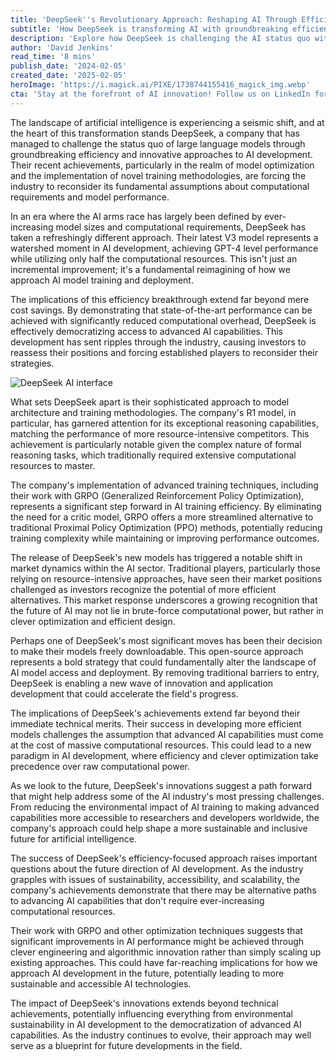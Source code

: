 ```yaml
---
title: 'DeepSeek''s Revolutionary Approach: Reshaping AI Through Efficient Innovation'
subtitle: 'How DeepSeek is transforming AI with groundbreaking efficiency'
description: 'Explore how DeepSeek is challenging the AI status quo with their innovative efficient approach, achieving GPT-4 level performance using just half the computational resources. Learn about their novel training methodologies and how their open-source strategy is reshaping industry assumptions about AI capabilities and accessibility.'
author: 'David Jenkins'
read_time: '8 mins'
publish_date: '2024-02-05'
created_date: '2025-02-05'
heroImage: 'https://i.magick.ai/PIXE/1738744155416_magick_img.webp'
cta: 'Stay at the forefront of AI innovation! Follow us on LinkedIn for exclusive insights into groundbreaking developments like DeepSeek''s revolutionary approach to efficient AI.'
---
```


The landscape of artificial intelligence is experiencing a seismic shift, and at the heart of this transformation stands DeepSeek, a company that has managed to challenge the status quo of large language models through groundbreaking efficiency and innovative approaches to AI development. Their recent achievements, particularly in the realm of model optimization and the implementation of novel training methodologies, are forcing the industry to reconsider its fundamental assumptions about computational requirements and model performance.

In an era where the AI arms race has largely been defined by ever-increasing model sizes and computational requirements, DeepSeek has taken a refreshingly different approach. Their latest V3 model represents a watershed moment in AI development, achieving GPT-4 level performance while utilizing only half the computational resources. This isn't just an incremental improvement; it's a fundamental reimagining of how we approach AI model training and deployment.

The implications of this efficiency breakthrough extend far beyond mere cost savings. By demonstrating that state-of-the-art performance can be achieved with significantly reduced computational overhead, DeepSeek is effectively democratizing access to advanced AI capabilities. This development has sent ripples through the industry, causing investors to reassess their positions and forcing established players to reconsider their strategies.

![DeepSeek AI interface](https://images.magick.ai/ai-efficiency-innovation.jpg)

What sets DeepSeek apart is their sophisticated approach to model architecture and training methodologies. The company's R1 model, in particular, has garnered attention for its exceptional reasoning capabilities, matching the performance of more resource-intensive competitors. This achievement is particularly notable given the complex nature of formal reasoning tasks, which traditionally required extensive computational resources to master.

The company's implementation of advanced training techniques, including their work with GRPO (Generalized Reinforcement Policy Optimization), represents a significant step forward in AI training efficiency. By eliminating the need for a critic model, GRPO offers a more streamlined alternative to traditional Proximal Policy Optimization (PPO) methods, potentially reducing training complexity while maintaining or improving performance outcomes.

The release of DeepSeek's new models has triggered a notable shift in market dynamics within the AI sector. Traditional players, particularly those relying on resource-intensive approaches, have seen their market positions challenged as investors recognize the potential of more efficient alternatives. This market response underscores a growing recognition that the future of AI may not lie in brute-force computational power, but rather in clever optimization and efficient design.

Perhaps one of DeepSeek's most significant moves has been their decision to make their models freely downloadable. This open-source approach represents a bold strategy that could fundamentally alter the landscape of AI model access and deployment. By removing traditional barriers to entry, DeepSeek is enabling a new wave of innovation and application development that could accelerate the field's progress.

The implications of DeepSeek's achievements extend far beyond their immediate technical merits. Their success in developing more efficient models challenges the assumption that advanced AI capabilities must come at the cost of massive computational resources. This could lead to a new paradigm in AI development, where efficiency and clever optimization take precedence over raw computational power.

As we look to the future, DeepSeek's innovations suggest a path forward that might help address some of the AI industry's most pressing challenges. From reducing the environmental impact of AI training to making advanced capabilities more accessible to researchers and developers worldwide, the company's approach could help shape a more sustainable and inclusive future for artificial intelligence.

The success of DeepSeek's efficiency-focused approach raises important questions about the future direction of AI development. As the industry grapples with issues of sustainability, accessibility, and scalability, the company's achievements demonstrate that there may be alternative paths to advancing AI capabilities that don't require ever-increasing computational resources.

Their work with GRPO and other optimization techniques suggests that significant improvements in AI performance might be achieved through clever engineering and algorithmic innovation rather than simply scaling up existing approaches. This could have far-reaching implications for how we approach AI development in the future, potentially leading to more sustainable and accessible AI technologies.

The impact of DeepSeek's innovations extends beyond technical achievements, potentially influencing everything from environmental sustainability in AI development to the democratization of advanced AI capabilities. As the industry continues to evolve, their approach may well serve as a blueprint for future developments in the field.